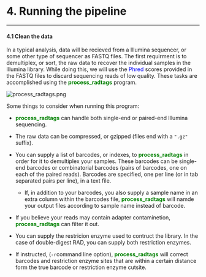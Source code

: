 # 4. Running the pipeline
----------------------------------

#### 4.1 Clean the data

In a typical analysis, data will be recieved from a Illumina sequencer, or some other type of sequencer as FASTQ files. The first requirment is to demultiplex, or sort, the raw data to recover the individual samples in the Illumina library. While doing this, we will use the <span style="color:blue"> Phred </span> scores provided in the FASTQ files to discard sequencing reads of low quality. These tasks are accomplished using the <span style="color:green"> **process_radtags** </span> program.

![process_radtags.png](/home/majo/Escritorio/process_radtags.png)


Some things to consider when running this program:

* <span style="color:green"> **process_radtags** </span> can handle both single-end or paired-end Illumina sequencing.

* The raw data can be compressed, or gzipped (files end with a `".gz"` suffix).

* You can supply a list of barcodes, or indexes, to <span style="color:green"> **process_radtags** </span> in order for it to demultiplex your samples. These barcodes can be single-end barcodes or combinatorial barcodes (pairs of barcodes, one on each of the paired reads). Barcodes are specified, one per line (or in tab separated pairs per line), in a text file.

	* If, in addition to your barcodes, you also supply a sample name in an extra column within the barcodes file, <span style="color:green"> **process_radtags** </span> will namde your output files according to sample name instead of barcode.

* If you believe your reads may contain adapter contaminetion, <span style="color:green"> **process_radtags** </span> can filter it out.

* You can supply the restricion enzyme used to contruct the library. In the case of double-digest RAD, you can supply both restriction enzymes.

* If instructed, (`-r`command line option), <span style="color:green"> **process_radtags** </span> will correct barcodes and restriction enzyme sites that are within a certain distance form the true barcode or restriction enzyme cutsite.
